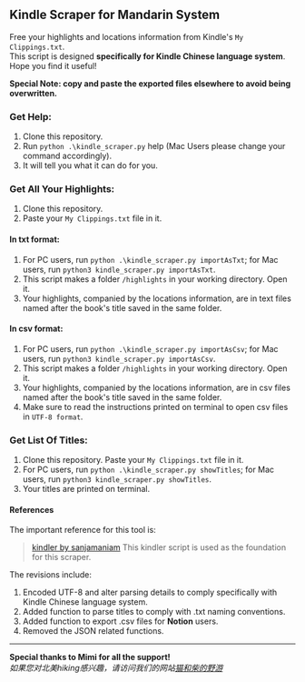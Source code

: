 ## Kindle Scraper for Mandarin System
Free your highlights and locations information from Kindle's `My Clippings.txt`.  
This script is designed __specifically for Kindle Chinese language system__.  
Hope you find it useful!  

__Special Note: copy and paste the exported files elsewhere to avoid being overwritten.__

### Get Help:

1. Clone this repository.
2. Run `python .\kindle_scraper.py` help (Mac Users please change your command accordingly).
3. It will tell you what it can do for you.

### Get All Your Highlights:

1. Clone this repository. 
2. Paste your `My Clippings.txt` file in it.

#### In txt format:
1. For PC users, run `python .\kindle_scraper.py importAsTxt`; for Mac users, run `python3 kindle_scraper.py importAsTxt`.
2. This script makes a folder `/highlights` in your working directory. Open it.
3. Your highlights, companied by the locations information, are in text files named after the book's title saved in the same folder.
#### In csv format:
1. For PC users, run `python .\kindle_scraper.py importAsCsv`; for Mac users, run `python3 kindle_scraper.py importAsCsv`.
2. This script makes a folder `/highlights` in your working directory. Open it.
3. Your highlights, companied by the locations information, are in csv files named after the book's title saved in the same folder.
4. Make sure to read the instructions printed on terminal to open csv files in `UTF-8 format`.

### Get List Of Titles:

1. Clone this repository. Paste your `My Clippings.txt` file in it.
2. For PC users, run `python .\kindle_scraper.py showTitles`; for Mac users, run `python3 kindle_scraper.py showTitles`.
3. Your titles are printed on terminal.

#### References
The important reference for this tool is:
> [kindler by sanjamaniam](https://github.com/sanjaymaniam/kindler) This kindler script is used as the foundation for this scraper.

The revisions include:
1. Encoded UTF-8 and alter parsing details to comply specifically with Kindle Chinese language system.
2. Added function to parse titles to comply with .txt naming conventions.
3. Added function to export .csv files for __Notion__ users.
4. Removed the JSON related functions.

---

__Special thanks to Mimi for all the support!__  
_如果您对北美hiking感兴趣，请访问我们的网站[猫和柴的野游](https://www.meowshiba.com)_